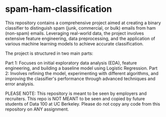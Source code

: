 # spam-ham-classification

This repository contains a comprehensive project aimed at creating a binary classifier to distinguish spam (junk, commercial, or bulk) emails from ham (non-spam) emails. Leveraging real-world data, the project involves extensive feature engineering, data preprocessing, and the application of various machine learning models to achieve accurate classification.

The project is structured in two main parts:

Part 1: Focuses on initial exploratory data analysis (EDA), feature engineering, and building a baseline model using Logistic Regression.
Part 2: Involves refining the model, experimenting with different algorithms, and improving the classifier's performance through advanced techniques and error analysis.

PLEASE NOTE: This repository is meant to be seen by employers and recruiters. This repo is NOT MEANT to be seen and copied by future students of Data 100 at UC Berkeley. Please do not copy any code from this repository on ANY assignment.
